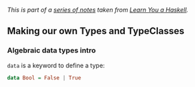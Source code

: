 
*This is part of a [series of notes](https://github.com/nating/cs-exams/blob/master/assets/notes/fourth-year/functional-programming/learn-you-a-haskell-notes/README.md) taken from [Learn You a Haskell](http://www.learnyouahaskell.com).*

## Making our own Types and TypeClasses

### Algebraic data types intro

`data` is a keyword to define a type:  
```haskell  
data Bool = False | True
```
